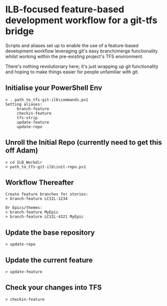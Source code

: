 ILB-focused feature-based development workflow for a git-tfs bridge
===================================================================

Scripts and aliases set up to enable the use of a feature-based development
workflow leveraging git's easy branch/merge functionality whilst working within
the pre-existing project's TFS environment.

There's nothing revolutionary here; it's just wrapping up git functionality and
hoping to make things easier for people unfamiliar with git.

Initialise your PowerShell Env
------------------------------
    > . path_to_tfs-git-ilb\commands.ps1
    Setting aliases:
         branch-feature
         checkin-feature
         tfs-strip
         update-feature
         update-repo

Unroll the Initial Repo (currently need to get this off Adam)
-----------------------
    > cd ILB_Workdir
    > path_to_tfs-git-ilb\init-repo.ps1

Workflow Thereafter
-------------------
    Create feature branches for stories:
    > branch-feature LCSIL-1234

    Or Epics/themes:
    > branch-feature MyEpic
    > branch-feature LCSIL-4321 MyEpic

Update the base repository
--------------------------
    > update-repo

Update the current feature
--------------------------
    > update-feature

Check your changes into TFS
---------------------------
    > checkin-feature
